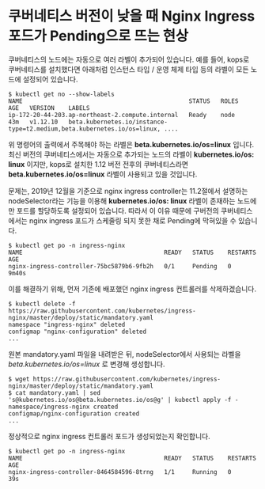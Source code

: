# 쿠버네티스 버전이 낮을 때 Nginx Ingress 포드가 Pending으로 뜨는 현상

쿠버네티스의 노드에는 자동으로 여러 라벨이 추가되어 있습니다. 예를 들어, kops로 쿠버네티스를 설치했다면 아래처럼 인스턴스 타입 / 운영 체제 타입 등의 라벨이 모든 노드에 설정되어 있습니다.

```
$ kubectl get no --show-labels
NAME                                               STATUS   ROLES    AGE   VERSION    LABELS
ip-172-20-44-203.ap-northeast-2.compute.internal   Ready    node     43m   v1.12.10   beta.kubernetes.io/instance-type=t2.medium,beta.kubernetes.io/os=linux, ....
```

위 명령어의 출력에서 주목해야 하는 라벨은 **beta.kubernetes.io/os=linux** 입니다. 최신 버전의 쿠버네티스에서는 자동으로 추가되는 노드의 라벨이 **kubernetes.io/os: linux** 이지만, kops로 설치한 1.12 버전 전후의 쿠버네티스라면 **beta.kubernetes.io/os=linux** 라벨이 사용되고 있을 것입니다.

문제는, 2019년 12월을 기준으로 nginx ingress controller는 11.2절에서 설명하는 nodeSelector라는 기능을 이용해 **kubernetes.io/os: linux**  라벨이 존재하는 노드에만 포드를 할당하도록 설정되어 있습니다. 따라서 이 이유 때문에 구버전의 쿠버네티스에서는 nginx ingress 포드가 스케줄링 되지 못한 채로 Pending에 막혀있을 수 있습니다.

```
$ kubectl get po -n ingress-nginx
NAME                                        READY   STATUS    RESTARTS   AGE
nginx-ingress-controller-75bc5879b6-9fb2h   0/1     Pending   0          9m40s
```

이를 해결하기 위해, 먼저 기존에 배포했던 nginx ingress 컨트롤러를 삭제하겠습니다.

```
$ kubectl delete -f https://raw.githubusercontent.com/kubernetes/ingress-nginx/master/deploy/static/mandatory.yaml
namespace "ingress-nginx" deleted
configmap "nginx-configuration" deleted
...
```

원본 mandatory.yaml 파일을 내려받은 뒤, nodeSelector에서 사용되는 라벨을 *beta.kubernetes.io/os=linux* 로 변경해 생성합니다.

```
$ wget https://raw.githubusercontent.com/kubernetes/ingress-nginx/master/deploy/static/mandatory.yaml
$ cat mandatory.yaml | sed 's@kubernetes.io/os@beta.kubernetes.io/os@g' | kubectl apply -f -
namespace/ingress-nginx created
configmap/nginx-configuration created
...
```

정상적으로 nginx ingress 컨트롤러 포드가 생성되었는지 확인합니다.

```
$ kubectl get po -n ingress-nginx
NAME                                        READY   STATUS    RESTARTS   AGE
nginx-ingress-controller-8464584596-8trng   1/1     Running   0          39s
```

